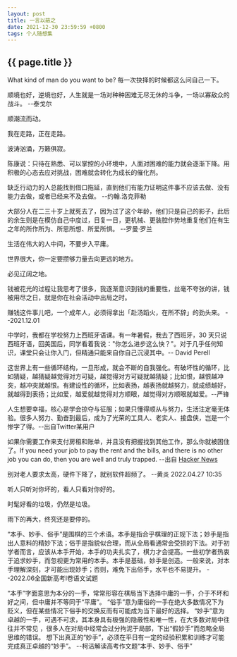 ```yaml
---
layout: post
title: 一言以蔽之
date: 2021-12-30 23:59:59 +0800
tags: 个人随想集
--- 
```


<h2>{{ page.title }}</h2>

What kind of man do you want to be? 每一次抉择的时候都这么问自己一下。

顺境也好，逆境也好，人生就是一场对种种困难无尽无休的斗争，一场以寡敌众的战斗。 --泰戈尔

顺潮流而动。

我在走路，正在走路。

波涛汹涌，万籁俱寂。

陈康说：只待在熟悉、可以掌控的小环境中，人面对困难的能力就会逐渐下降。用积极的心态去应对挑战，困难就会转化为成长的催化剂。

缺乏行动力的人总能找到借口拖延，直到他们有能力证明这件事不应该去做、没有能力去做，或者已经来不及去做。 --约翰.洛克菲勒

大部分人在二三十岁上就死去了，因为过了这个年龄，他们只是自己的影子，此后的余生则是在模仿自己中度过，日复一日，更机械、更装腔作势地重复他们在有生之年的所作所为、所思所想、所爱所惧。 --罗曼·罗兰

生活在伟大的人中间，不要步入平庸。

世界很大，你一定要攒够力量去向更远的地方。

必见辽阔之地。

钱被花光的过程让我思考了很多，我逐渐意识到钱的重要性，丝毫不夸张的讲，钱被用尽之日，就是你在社会活动中出局之时。

赚钱这件事儿吧，一个成年人，必须得拿出「赴汤蹈火，在所不辞」的劲头来。 --2021.12.01

中学时，我都在学校努力上西班牙语课。有一年暑假，我去了西班牙，30 天只说西班牙语，回美国后，同学看着我说："你怎么进步这么快？"。对于几乎任何知识，课堂只会让你入门，但精通只能来自你自己沉浸其中。-- David Perell

这世界上有一些循环结构，一旦形成，就会不断的自我强化。有破坏性的循环，比如猜疑，越猜疑越觉得对方可疑，越觉得对方可疑就越猜疑；比如恨，越恨越冲突，越冲突就越恨。有建设性的循环，比如表扬，越表扬就越努力，就成绩越好，就越得到表扬；比如爱，越爱就越觉得对方顺眼，越觉得对方顺眼就越爱。--严锋

人生想要幸福，核心是学会掠夺与征服；如果只懂得顺从与努力，生活注定毫无体验。很多人努力、勤奋到最后，成为了光荣的工具人、老实人、接盘侠，岂是一个惨字了得。--出自Twitter某用户

如果你需要工作来支付房租和账单，并且没有把握找到其他工作，那么你就被困住了。If you need your job to pay the rent and the bills, and there is no other job you can do, then you are well and truly trapped. --出自 <a href="https://news.ycombinator.com/item?id=24595613" target="_blank">Hacker News</a>

别对老人要求太高，硬件下降了，就别软件超频了。 --黄炎 2022.04.27 10:35

听人只听对你坏的，看人只看对你好的。

时髦好看的垃圾，仍然是垃圾。

雨下的再大，终究还是要停的。

“本手、妙手、俗手”是围棋的三个术语。本手是指合乎棋理的正规下法；妙手是指出人意料的精妙下法；俗手是指貌似合理，而从全局看通常会受损的下法。对于初学者而言，应该从本手开始，本手的功夫扎实了，棋力才会提高。一些初学者热衷于追求妙手，而忽视更为常用的本手。本手是基础，妙手是创造。一般来说，对本手理解深刻，才可能出现妙手；否则，难免下出俗手，水平也不易提升。 --2022.06全国新高考Ⅰ卷语文试题

“本手”字面意思为本分的一手，常常形容在棋局当下选择中庸的一手，介于不坏和好之间，但中庸并不等同于“平庸”。
“俗手”意为庸俗的一手在绝大多数情况下为贬义，但在某些情况下俗手的交换反而有可能成为当下最好的选择。
“妙手”意为卓越的一手，可遇不可求，其本身具有极强的隐蔽性和唯一性，在大多数对局中往往并不常见 ，很多人在对局中经常会过分拘泥于局部，下出“假妙手”而忽略全局思维的错误。
想下出真正的“妙手”，必须在平日有一定的经验积累和训练才可能完成真正卓越的“妙手”。 --柯洁解读高考作文题“本手、妙手、俗手”